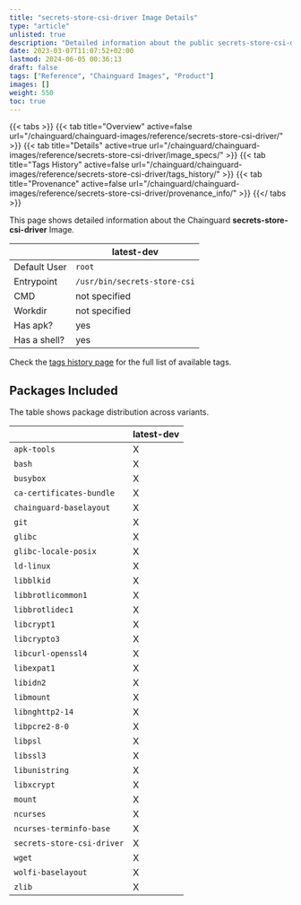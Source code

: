 ```yaml
---
title: "secrets-store-csi-driver Image Details"
type: "article"
unlisted: true
description: "Detailed information about the public secrets-store-csi-driver Chainguard Image."
date: 2023-03-07T11:07:52+02:00
lastmod: 2024-06-05 00:36:13
draft: false
tags: ["Reference", "Chainguard Images", "Product"]
images: []
weight: 550
toc: true
---
```


{{< tabs >}}
{{< tab title="Overview" active=false url="/chainguard/chainguard-images/reference/secrets-store-csi-driver/" >}}
{{< tab title="Details" active=true url="/chainguard/chainguard-images/reference/secrets-store-csi-driver/image_specs/" >}}
{{< tab title="Tags History" active=false url="/chainguard/chainguard-images/reference/secrets-store-csi-driver/tags_history/" >}}
{{< tab title="Provenance" active=false url="/chainguard/chainguard-images/reference/secrets-store-csi-driver/provenance_info/" >}}
{{</ tabs >}}

This page shows detailed information about the Chainguard **secrets-store-csi-driver** Image.

|              | latest-dev                   |
|--------------|------------------------------|
| Default User | `root`                       |
| Entrypoint   | `/usr/bin/secrets-store-csi` |
| CMD          | not specified                |
| Workdir      | not specified                |
| Has apk?     | yes                          |
| Has a shell? | yes                          |

Check the [tags history page](/chainguard/chainguard-images/reference/secrets-store-csi-driver/tags_history/) for the full list of available tags.

## Packages Included
The table shows package distribution across variants.

|                            | latest-dev |
|----------------------------|------------|
| `apk-tools`                | X          |
| `bash`                     | X          |
| `busybox`                  | X          |
| `ca-certificates-bundle`   | X          |
| `chainguard-baselayout`    | X          |
| `git`                      | X          |
| `glibc`                    | X          |
| `glibc-locale-posix`       | X          |
| `ld-linux`                 | X          |
| `libblkid`                 | X          |
| `libbrotlicommon1`         | X          |
| `libbrotlidec1`            | X          |
| `libcrypt1`                | X          |
| `libcrypto3`               | X          |
| `libcurl-openssl4`         | X          |
| `libexpat1`                | X          |
| `libidn2`                  | X          |
| `libmount`                 | X          |
| `libnghttp2-14`            | X          |
| `libpcre2-8-0`             | X          |
| `libpsl`                   | X          |
| `libssl3`                  | X          |
| `libunistring`             | X          |
| `libxcrypt`                | X          |
| `mount`                    | X          |
| `ncurses`                  | X          |
| `ncurses-terminfo-base`    | X          |
| `secrets-store-csi-driver` | X          |
| `wget`                     | X          |
| `wolfi-baselayout`         | X          |
| `zlib`                     | X          |

